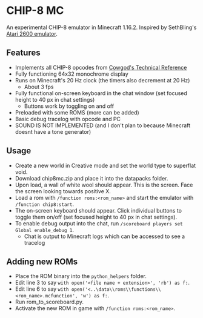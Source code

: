 # CHIP-8 MC
An experimental CHIP-8 emulator in Minecraft 1.16.2. Inspired by SethBling's [Atari 2600 emulator](https://www.youtube.com/watch?v=mq7T5_xH24M).

## Features
- Implements all CHIP-8 opcodes from [Cowgod's Technical Reference](http://devernay.free.fr/hacks/chip8/C8TECH10.HTM)
- Fully functioning 64x32 monochrome display
- Runs on Minecraft's 20 Hz clock (the timers also decrement at 20 Hz)
  - About 3 fps
- Fully functional on-screen keyboard in the chat window (set focused height to 40 px in chat settings)
  - Buttons work by toggling on and off
- Preloaded with some ROMS (more can be added)
- Basic debug tracelog with opcode and PC
- SOUND IS NOT IMPLEMENTED (and I don't plan to because Minecraft doesnt have a tone generator)

## Usage
- Create a new world in Creative mode and set the world type to superflat void.
- Download chip8mc.zip and place it into the datapacks folder.
- Upon load, a wall of white wool should appear. This is the screen. Face the screen looking towards positive X.
- Load a rom with `/function roms:<rom_name>` and start the emulator with `/function chip8:start`.
- The on-screen keyboard should appear. Click individual buttons to toggle them on/off (set focused height to 40 px in chat settings).
- To enable debug output into the chat, run `/scoreboard players set Global enable_debug 1`.
  - Chat is output to Minecraft logs which can be accessed to see a tracelog
  
## Adding new ROMs
- Place the ROM binary into the `python_helpers` folder.
- Edit line 3 to say `with open('<file name + extension>', 'rb') as f:`.
- Edit line 6 to say `with open('<..\data\\roms\\functions\\<rom_name>.mcfunction', 'w') as f:`.
- Run rom_to_scoreboard.py.
- Activate the new ROM in game with `/function roms:<rom_name>`.

